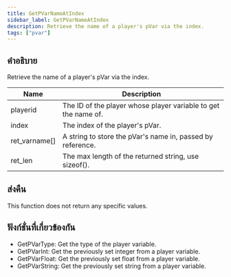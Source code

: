 ```yaml
---
title: GetPVarNameAtIndex
sidebar_label: GetPVarNameAtIndex
description: Retrieve the name of a player's pVar via the index.
tags: ["pvar"]
---
```


## คำอธิบาย

Retrieve the name of a player's pVar via the index.

| Name          | Description                                                    |
| ------------- | -------------------------------------------------------------- |
| playerid      | The ID of the player whose player variable to get the name of. |
| index         | The index of the player's pVar.                                |
| ret_varname[] | A string to store the pVar's name in, passed by reference.     |
| ret_len       | The max length of the returned string, use sizeof().           |

## ส่งคืน

This function does not return any specific values.

## ฟังก์ชั่นที่เกี่ยวข้องกัน

- GetPVarType: Get the type of the player variable.
- GetPVarInt: Get the previously set integer from a player variable.
- GetPVarFloat: Get the previously set float from a player variable.
- GetPVarString: Get the previously set string from a player variable.
